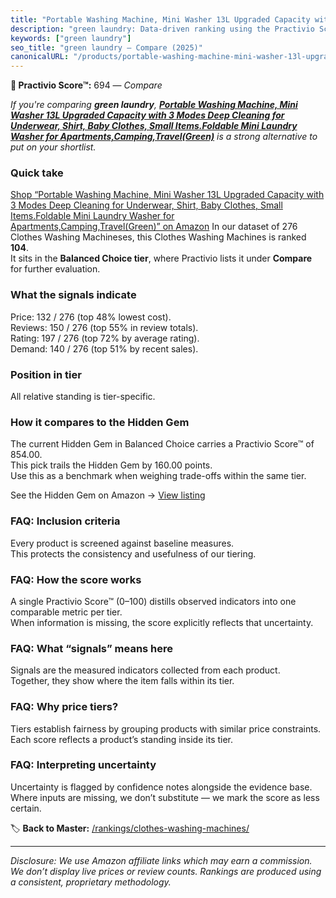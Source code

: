 ```yaml
---
title: "Portable Washing Machine, Mini Washer 13L Upgraded Capacity with 3 Modes Deep Cleaning for Underwear, Shirt, Baby Clothes, Small Items.Foldable Mini Laundry Washer for Apartments,Camping,Travel(Green)"
description: "green laundry: Data-driven ranking using the Practivio Score™. Positioned by quality, value, demand, findability, momentum."
keywords: ["green laundry"]
seo_title: "green laundry — Compare (2025)"
canonicalURL: "/products/portable-washing-machine-mini-washer-13l-upgraded-capacity-with-3-modes-deep-cleaning-for-underwear-shirt-baby-clothes-small-itemsfoldable-mini-laundry-washer-for-apartmentscampingtravelgreen-B0DK8YQD1N/"
---
```


**🛒 Practivio Score™:** 694 — _Compare_


*If you're comparing **green laundry**, **[Portable Washing Machine, Mini Washer 13L Upgraded Capacity with 3 Modes Deep Cleaning for Underwear, Shirt, Baby Clothes, Small Items.Foldable Mini Laundry Washer for Apartments,Camping,Travel(Green)](https://www.amazon.com/dp/B0DK8YQD1N?tag=practivio-20)** is a strong alternative to put on your shortlist.*
### Quick take
[Shop “Portable Washing Machine, Mini Washer 13L Upgraded Capacity with 3 Modes Deep Cleaning for Underwear, Shirt, Baby Clothes, Small Items.Foldable Mini Laundry Washer for Apartments,Camping,Travel(Green)” on Amazon](https://www.amazon.com/dp/B0DK8YQD1N?tag=practivio-20)
In our dataset of 276 Clothes Washing Machineses, this Clothes Washing Machines is ranked **104**.  
It sits in the **Balanced Choice tier**, where Practivio lists it under **Compare** for further evaluation.

### What the signals indicate
Price: 132 / 276 (top 48% lowest cost).  
Reviews: 150 / 276 (top 55% in review totals).  
Rating: 197 / 276 (top 72% by average rating).  
Demand: 140 / 276 (top 51% by recent sales).

### Position in tier
All relative standing is tier-specific.

### How it compares to the Hidden Gem
The current Hidden Gem in Balanced Choice carries a Practivio Score™ of 854.00.  
This pick trails the Hidden Gem by 160.00 points.  
Use this as a benchmark when weighing trade-offs within the same tier.  

See the Hidden Gem on Amazon → [View listing](https://www.amazon.com/dp/B09YLKMHLH?tag=practivio-20)

### FAQ: Inclusion criteria
Every product is screened against baseline measures.  
This protects the consistency and usefulness of our tiering.

### FAQ: How the score works
A single Practivio Score™ (0–100) distills observed indicators into one comparable metric per tier.  
When information is missing, the score explicitly reflects that uncertainty.

### FAQ: What “signals” means here
Signals are the measured indicators collected from each product.  
Together, they show where the item falls within its tier.

### FAQ: Why price tiers?
Tiers establish fairness by grouping products with similar price constraints.  
Each score reflects a product’s standing inside its tier.

### FAQ: Interpreting uncertainty
Uncertainty is flagged by confidence notes alongside the evidence base.  
Where inputs are missing, we don’t substitute — we mark the score as less certain.

<!-- Missing template for Compare/CompareWithinPriceClass -->


🏷️ **Back to Master:** [/rankings/clothes-washing-machines/](/rankings/clothes-washing-machines/)

---
_Disclosure: We use Amazon affiliate links which may earn a commission. We don’t display live prices or review counts. Rankings are produced using a consistent, proprietary methodology._
